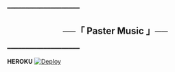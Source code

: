 ━━━━━━━━━━━━━━━━━━━━

<h2 align="center">
    ──「 Paster Music 」──
</h2>

━━━━━━━━━━━━━━━━━━━━

<b>HEROKU</b>
[![Deploy](https://www.herokucdn.com/deploy/button.svg)](https://heroku.com/deploy?template=hhttps://github.com/elgunabbasovh/SSMusicrobot)
